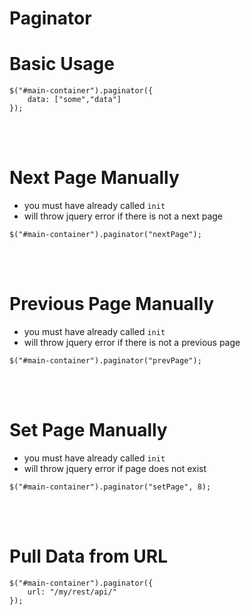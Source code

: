 # Paginator

# Basic Usage
```
$("#main-container").paginator({
    data: ["some","data"]
});
```

<br><br>

# Next Page Manually
* you must have already called `init`
* will throw jquery error if there is not a next page
```
$("#main-container").paginator("nextPage");
```

<br><br>

# Previous Page Manually
* you must have already called `init`
* will throw jquery error if there is not a previous page
```
$("#main-container").paginator("prevPage");
```

<br><br>

# Set Page Manually
* you must have already called `init`
* will throw jquery error if page does not exist
```
$("#main-container").paginator("setPage", 8);
```

<br><br>

# Pull Data from URL
```
$("#main-container").paginator({
    url: "/my/rest/api/"
});
```
